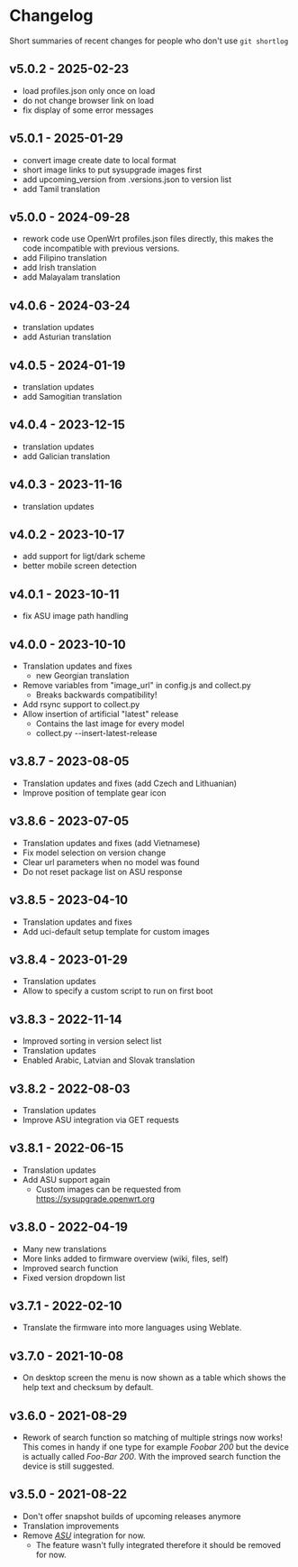 # Changelog

Short summaries of recent changes for people who don't use `git shortlog`

## v5.0.2 - 2025-02-23

* load profiles.json only once on load
* do not change browser link on load
* fix display of some error messages

## v5.0.1 - 2025-01-29

* convert image create date to local format
* short image links to put sysupgrade images first
* add upcoming_version from .versions.json to version list
* add Tamil translation

## v5.0.0 - 2024-09-28

* rework code use OpenWrt profiles.json files directly,
  this makes the code incompatible with previous versions.
* add Filipino translation
* add Irish translation
* add Malayalam translation

## v4.0.6 - 2024-03-24

* translation updates
* add Asturian translation

## v4.0.5 - 2024-01-19

* translation updates
* add Samogitian translation

## v4.0.4 - 2023-12-15

* translation updates
* add Galician translation

## v4.0.3 - 2023-11-16

* translation updates

## v4.0.2 - 2023-10-17

* add support for ligt/dark scheme
* better mobile screen detection

## v4.0.1 - 2023-10-11

* fix ASU image path handling

## v4.0.0 - 2023-10-10

* Translation updates and fixes
  * new Georgian translation
* Remove variables from "image_url" in config.js and collect.py
  * Breaks backwards compatibility!
* Add rsync support to collect.py
* Allow insertion of artificial "latest" release
  * Contains the last image for every model
  * collect.py --insert-latest-release

## v3.8.7 - 2023-08-05

* Translation updates and fixes (add Czech and Lithuanian)
* Improve position of template gear icon

## v3.8.6 - 2023-07-05

* Translation updates and fixes (add Vietnamese)
* Fix model selection on version change
* Clear url parameters when no model was found
* Do not reset package list on ASU response

## v3.8.5 - 2023-04-10

* Translation updates and fixes
* Add uci-default setup template for custom images

## v3.8.4 - 2023-01-29

* Translation updates
* Allow to specify a custom script to run on first boot

## v3.8.3 - 2022-11-14

* Improved sorting in version select list
* Translation updates
* Enabled Arabic, Latvian and Slovak translation

## v3.8.2 - 2022-08-03

* Translation updates
* Improve ASU integration via GET requests

## v3.8.1 - 2022-06-15

* Translation updates
* Add ASU support again
  * Custom images can be requested from https://sysupgrade.openwrt.org

## v3.8.0 - 2022-04-19

* Many new translations
* More links added to firmware overview (wiki, files, self)
* Improved search function
* Fixed version dropdown list

## v3.7.1 - 2022-02-10

* Translate the firmware into more languages using Weblate.

## v3.7.0 - 2021-10-08

* On desktop screen the menu is now shown as a table which shows the help text
  and checksum by default.

## v3.6.0 - 2021-08-29

* Rework of search function so matching of multiple strings now works! This
  comes in handy if one type for example *Foobar 200* but the device is
  actually called *Foo-Bar 200*. With the improved search function the device
  is still suggested.

## v3.5.0 - 2021-08-22

* Don't offer snapshot builds of upcoming releases anymore
* Translation improvements
* Remove [*ASU*](https://github.com/aparcar/asu/) integration for now.
  * The feature wasn't fully integrated therefore it should be removed for now.
